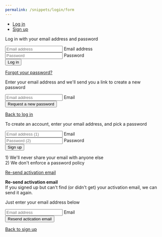 ```yaml
---
permalink: /snippets/login/form
---
```

<!-- Start of /snippets/login/form -->
<ul class="nav nav-tabs nav-justified" role="tablist">
    <li class="nav-item"><a id="login-tab-link" class="nav-link active" href="#login-tab" role="tab" data-toggle="tab">Log in</a></li>
    <li class="nav-item"><a id="signup-tab-link" class="nav-link" href="#signup-tab" role="tab" data-toggle="tab">Sign up</a></li>
</ul>
<div class="tab-content">
    <div role="tabpanel" class="tab-pane active" id="login-tab">
        <div class="panel-holder">
            <div class="panel" id="login-panel">
                <p id="login-msg">Log in with your email address and password</p>
                <form id="login-form">
                  <div class="form-group field-container">
                    <input type="email" name="login-email" class="field" id="email" placeholder="Email address" required>
                    <label class="floating-label">Email address</label> 
                  </div>
                  <div class="form-group field-container">
                    <input type="password" name="login-password" class="field" id="password" placeholder="Password" required>
                    <label class="floating-label">Password</label> 
                  </div>
                  <button type="submit" class="btn btn-primary btn-block btn-lg mt-4">Log in</button>
                  <p class="mt-3"><a href="#login-panel" id="show-recover-link" class="poh toggle-password-recover">Forgot your password?</a></p>
                </form>
            </div>
            <div class="panel" id="recover-panel">
                <p>Enter your email address and we'll send you a link to create a new password</p>
                <form id="recover-form">
                  <div class="form-group field-container">
                    <input type="email" name="recover-email" class="field" id="recover-email" placeholder="Email address" required>
                    <label class="floating-label">Email</label> 
                  </div>
                  <button type="submit" class="btn btn-primary btn-lg btn-block mt-4">Request a new password</button>
                  <p class="mt-3"><a href="#" class="toggle-password-recover">Back to log in</a></p>
                </form>
            </div>
        </div>
    </div>
    <div role="tabpanel" class="tab-pane" id="signup-tab">
        <div class="panel-holder">
            <div class="panel" id="signup-panel">
                <p>To create an account, enter your email address, and pick a password</p>
                <form id="signup-form">
                  <div class="form-group field-container">
                    <input type="email" class="field" id="signup-email" name="signup-email" placeholder="Email address (1)" required>
                    <label class="floating-label">Email</label> 
                  </div>
                  <div class="form-group field-container">
                    <input type="password" class="field" id="signup-password" name="signup-password" placeholder="Password (2)" required>
                    <label class="floating-label">Password</label> 
                  </div>
                  <button id="signup-submit" type="submit" class="btn btn-primary btn-block btn-lg mt-4">Sign up</button>
                </form>
                <p id='also-this'>
                    1) We'll never share your email with anyone else
                    <br>
                    2) We don't enforce a password policy
                </p>
                <p class="mt-3"><a href="#signup-panel" class="toggle-resend">Re-send activation email</a></p>
            </div>
            <div class="panel" id="resend-panel">
                <p><b>Re-send activation email</b><br>If you signed up but can't find (or didn't get) your activation email, we can send it again.</p><p>Just enter your email address below</p>
                <form id="resend-form">
                  <div class="form-group field-container">
                    <input type="email" class="field" id="resend-email" name="resend-email" placeholder="Email address" required>
                    <label class="floating-label">Email</label> 
                  </div>
                  <button id="resend-submit" type="submit" class="btn btn-primary btn-block btn-lg mt-4">Resend actication email</button>
                </form>
                <p class="mt-3"><a href="#resend-panel" class="toggle-resend">Back to sign up</a></p>
            </div>
        </div>
    </div>
</div>
<!-- End of /snippets/login/form -->
